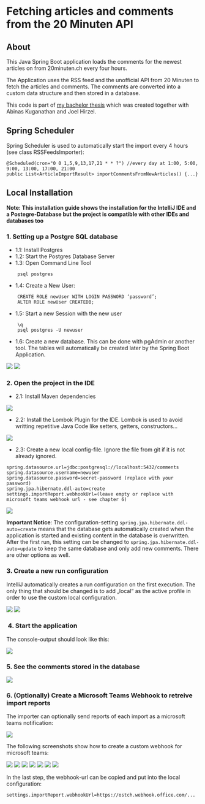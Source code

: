# Fetching articles and comments from the 20 Minuten API
 
## About

This Java Spring Boot application loads the comments for the newest articles on from 20minuten.ch every four hours.

The Application uses the RSS feed and the unofficial API from 20 Minuten to fetch the articles and comments. The comments are converted into a custom data structure and then stored in a database.

This code is part of [my bachelor thesis](https://www.jan-huber.ch/bachelorarbeit) which was created together with Abinas Kuganathan and Joel Hirzel.

## Spring Scheduler

Spring Scheduler is used to automatically start the import every 4 hours (see class RSSFeedsImporter):

```
@Scheduled(cron="0 0 1,5,9,13,17,21 * * ?") //every day at 1:00, 5:00, 9:00, 13:00, 17:00, 21:00
public List<ArticleImportResult> importCommentsFromNewArticles() {...}
```

## Local Installation

**Note: This installation guide shows the installation for the IntelliJ IDE and a Postegre-Database but the project is
compatible with other IDEs and databases too**

### 1. Setting up a Postgre SQL database

- 1.1: Install Postgres
- 1.2: Start the Postgres Database Server
- 1.3: Open Command Line Tool

```
	psql postgres
```

- 1.4: Create a New User:

```
	CREATE ROLE newUser WITH LOGIN PASSWORD ‘password’;
	ALTER ROLE newUser CREATEDB;
```

- 1.5: Start a new Session with the new user

```
	\q
	psql postgres -U newuser
```

- 1.6: Create a new database. This can be done with pgAdmin or another tool. The tables will automatically be created
  later by the Spring Boot Application.

![](./documentation-images/pg-admin-create-database.png)
![](./documentation-images/pg-admin-create-database-2.png)

### 2. Open the project in the IDE

- 2.1: Install Maven dependencies

![](./documentation-images/maven.png)

- 2.2: Install the Lombok Plugin for the IDE. Lombok is used to avoid writting repetitive Java Code like setters,
  getters, constructors…

![](./documentation-images/lombok-plugin.png)

- 2.3: Create a new local config-file. Ignore the file from git if it is not already ignored.

```
spring.datasource.url=jdbc:postgresql://localhost:5432/comments
spring.datasource.username=newuser
spring.datasource.password=secret-password (replace with your password)
spring.jpa.hibernate.ddl-auto=create
settings.importReport.webhookUrl=(leave empty or replace with microsoft teams webhook url - see chapter 6)
```

![](./documentation-images/local-config.png)

**Important Notice**: The configuration-setting `spring.jpa.hibernate.ddl-auto=create` means that the database gets automatically created when
the application is started and existing content in the database is overwritten. After the first run, this setting can be
changed to `spring.jpa.hibernate.ddl-auto=update` to keep the same database and only add new comments. There are other
options as well.


### 3. Create a new run configuration

IntelliJ automatically creates a run configuration on the first execution. The only thing that should be changed is to
add „local“ as the active profile in order to use the custom local configuration.

![](./documentation-images/run-configuration.png)
![](./documentation-images/run-configuration-2.png)

###  4. Start the application

The console-output should look like this:

![](./documentation-images/console-output.png)

### 5. See the comments stored in the database

![](./documentation-images/explore-comments.png)

### 6. (Optionally) Create a Microsoft Teams Webhook to retreive import reports 

The importer can optionally send reports of each import as a microsoft teams notification:

![](./documentation-images/report.png)

The following screenshots show how to create a custom webhook for microsoft teams:

![](./documentation-images/setup-webhook/webhook-1.png)
![](./documentation-images/setup-webhook/webhook-2.png)
![](./documentation-images/setup-webhook/webhook-3.png)
![](./documentation-images/setup-webhook/webhook-4.png)
![](./documentation-images/setup-webhook/webhook-5.png)
![](./documentation-images/setup-webhook/webhook-6.png)
![](./documentation-images/setup-webhook/webhook-7.png)

In the last step, the webhook-url can be copied and put into the local configuration:

```
settings.importReport.webhookUrl=https://ostch.webhook.office.com/...
```

